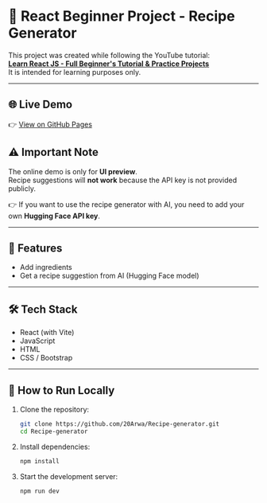 # 🍲 React Beginner Project - Recipe Generator 

This project was created while following the YouTube tutorial:  
[**Learn React JS - Full Beginner's Tutorial & Practice Projects**](https://youtu.be/x4rFhThSX04?si=OwFHCu3SkQq5qjgJ)  
It is intended for learning purposes only.

---

## 🌐 Live Demo
👉 [View on GitHub Pages](https://20Arwa.github.io/Recipe-generator/)

## ⚠️ Important Note
The online demo is only for **UI preview**.  
Recipe suggestions will **not work** because the API key is not provided publicly.  

👉 If you want to use the recipe generator with AI, you need to add your own **Hugging Face API key**.


---

## 📌 Features
- Add ingredients
- Get a recipe suggestion from AI (Hugging Face model)

---

## 🛠️ Tech Stack
- React (with Vite)
- JavaScript 
- HTML
- CSS / Bootstrap

---

## 🚀 How to Run Locally

1. Clone the repository:
   ```bash
   git clone https://github.com/20Arwa/Recipe-generator.git
   cd Recipe-generator

2. Install dependencies:
    ```bash
    npm install

3. Start the development server:
    ```bash
    npm run dev

